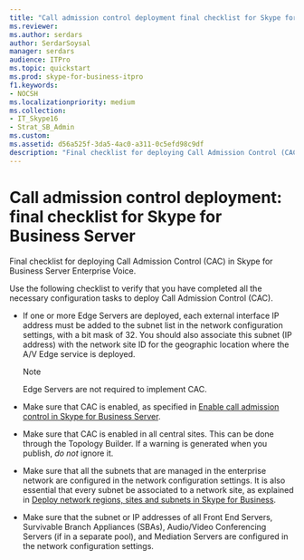 ```yaml
---
title: "Call admission control deployment final checklist for Skype for Business Server"
ms.reviewer: 
ms.author: serdars
author: SerdarSoysal
manager: serdars
audience: ITPro
ms.topic: quickstart
ms.prod: skype-for-business-itpro
f1.keywords:
- NOCSH
ms.localizationpriority: medium
ms.collection: 
- IT_Skype16
- Strat_SB_Admin
ms.custom: 
ms.assetid: d56a525f-3da5-4ac0-a311-0c5efd98c9df
description: "Final checklist for deploying Call Admission Control (CAC) in Skype for Business Server Enterprise Voice."
---
```


# Call admission control deployment: final checklist for Skype for Business Server
 
Final checklist for deploying Call Admission Control (CAC) in Skype for Business Server Enterprise Voice. 
  
Use the following checklist to verify that you have completed all the necessary configuration tasks to deploy Call Admission Control (CAC).
  
- If one or more Edge Servers are deployed, each external interface IP address must be added to the subnet list in the network configuration settings, with a bit mask of 32. You should also associate this subnet (IP address) with the network site ID for the geographic location where the A/V Edge service is deployed.
    
    > [!NOTE]
    > Edge Servers are not required to implement CAC. 
  
- Make sure that CAC is enabled, as specified in [Enable call admission control in Skype for Business Server](enable-call-admission-control.md).
    
- Make sure that CAC is enabled in all central sites. This can be done through the Topology Builder. If a warning is generated when you publish,  *do not*  ignore it.
    
- Make sure that all the subnets that are managed in the enterprise network are configured in the network configuration settings. It is also essential that every subnet be associated to a network site, as explained in [Deploy network regions, sites and subnets in Skype for Business](deploy-network.md).
    
- Make sure that the subnet or IP addresses of all Front End Servers, Survivable Branch Appliances (SBAs), Audio/Video Conferencing Servers (if in a separate pool), and Mediation Servers are configured in the network configuration settings.
    


